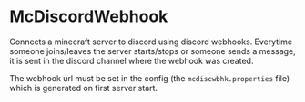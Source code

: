 # McDiscordWebhook

Connects a minecraft server to discord using discord webhooks. Everytime someone joins/leaves the server starts/stops or someone sends a message, it is sent in the discord channel where the webhook was created.

The webhook url must be set in the config (the `mcdiscwbhk.properties` file) which is generated on first server start.
